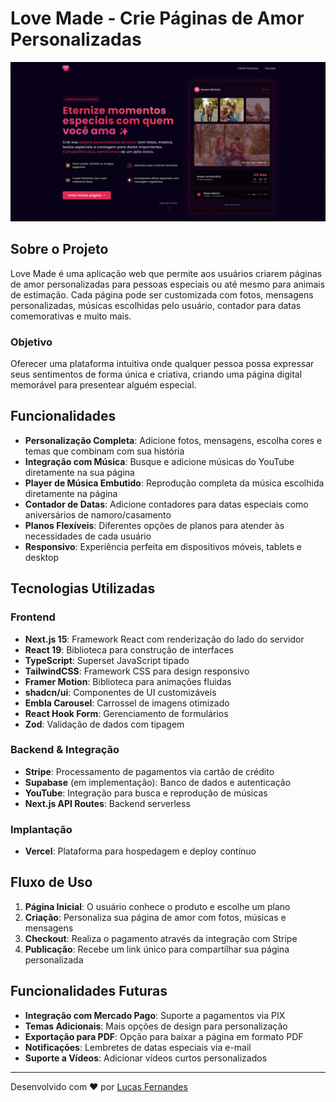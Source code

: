 # Love Made - Crie Páginas de Amor Personalizadas

![Love Made Logo](./public/images/hero.jpg)

## Sobre o Projeto

Love Made é uma aplicação web que permite aos usuários criarem páginas de amor personalizadas para pessoas especiais ou até mesmo para animais de estimação. Cada página pode ser customizada com fotos, mensagens personalizadas, músicas escolhidas pelo usuário, contador para datas comemorativas e muito mais.

### Objetivo

Oferecer uma plataforma intuitiva onde qualquer pessoa possa expressar seus sentimentos de forma única e criativa, criando uma página digital memorável para presentear alguém especial.

## Funcionalidades

- **Personalização Completa**: Adicione fotos, mensagens, escolha cores e temas que combinam com sua história
- **Integração com Música**: Busque e adicione músicas do YouTube diretamente na sua página
- **Player de Música Embutido**: Reprodução completa da música escolhida diretamente na página
- **Contador de Datas**: Adicione contadores para datas especiais como aniversários de namoro/casamento
- **Planos Flexíveis**: Diferentes opções de planos para atender às necessidades de cada usuário
- **Responsivo**: Experiência perfeita em dispositivos móveis, tablets e desktop

## Tecnologias Utilizadas

### Frontend
- **Next.js 15**: Framework React com renderização do lado do servidor
- **React 19**: Biblioteca para construção de interfaces
- **TypeScript**: Superset JavaScript tipado
- **TailwindCSS**: Framework CSS para design responsivo
- **Framer Motion**: Biblioteca para animações fluidas
- **shadcn/ui**: Componentes de UI customizáveis
- **Embla Carousel**: Carrossel de imagens otimizado
- **React Hook Form**: Gerenciamento de formulários
- **Zod**: Validação de dados com tipagem

### Backend & Integração
- **Stripe**: Processamento de pagamentos via cartão de crédito
- **Supabase** (em implementação): Banco de dados e autenticação
- **YouTube**: Integração para busca e reprodução de músicas
- **Next.js API Routes**: Backend serverless

### Implantação
- **Vercel**: Plataforma para hospedagem e deploy contínuo

## Fluxo de Uso

1. **Página Inicial**: O usuário conhece o produto e escolhe um plano
2. **Criação**: Personaliza sua página de amor com fotos, músicas e mensagens
3. **Checkout**: Realiza o pagamento através da integração com Stripe
4. **Publicação**: Recebe um link único para compartilhar sua página personalizada

## Funcionalidades Futuras

- **Integração com Mercado Pago**: Suporte a pagamentos via PIX
- **Temas Adicionais**: Mais opções de design para personalização
- **Exportação para PDF**: Opção para baixar a página em formato PDF
- **Notificações**: Lembretes de datas especiais via e-mail
- **Suporte a Vídeos**: Adicionar vídeos curtos personalizados

---

Desenvolvido com ❤️ por [Lucas Fernandes](https://www.linkedin.com/in/lucasfernandesreis/)
